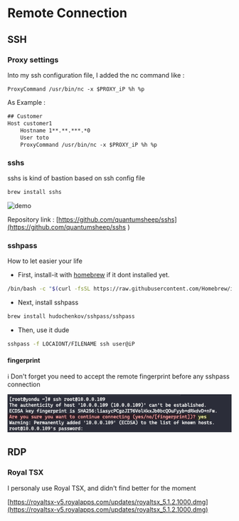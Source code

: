 # Remote Connection

## SSH

### Proxy settings

Into my ssh configuration file, I added the nc command like :

```shell
ProxyCommand /usr/bin/nc -x $PROXY_iP %h %p
```

As Example :

```shell
## Customer
Host customer1
    Hostname 1**.**.***.*0
    User toto
    ProxyCommand /usr/bin/nc -x $PROXY_iP %h %p
```

### sshs

sshs is kind of bastion based on ssh config file

```zsh
brew install sshs
```

![demo](https://camo.githubusercontent.com/31b61454d3d87320d2839f2a6b84e392e0b5e4a8a1760164684220358b7de426/68747470733a2f2f692e696d6775722e636f6d2f69506d694556552e676966)

Repository link : [https://github.com/quantumsheep/sshs](https://github.com/quantumsheep/sshs
)

### sshpass

How to let easier your life

* First, install-it with [homebrew](#homebrew) if it dont installed yet.

```zsh
/bin/bash -c "$(curl -fsSL https://raw.githubusercontent.com/Homebrew/install/HEAD/install.sh)"
```

* Next, install sshpass

```zsh
brew install hudochenkov/sshpass/sshpass
```

* Then, use it dude

```zsh
sshpass -f LOCAIONT/FILENAME ssh user@iP
```

#### fingerprint

ℹ️ Don't forget you need to accept the remote fingerprint before any sshpass connection

![fingerprint example](resources/remote-session.png)

## RDP

### Royal TSX

I personaly use Royal TSX, and didn't find better for the moment

[https://royaltsx-v5.royalapps.com/updates/royaltsx_5.1.2.1000.dmg](https://royaltsx-v5.royalapps.com/updates/royaltsx_5.1.2.1000.dmg)
